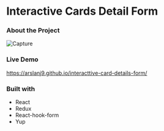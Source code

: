 
# Interactive Cards Detail Form




### About the Project

![Capture](https://user-images.githubusercontent.com/91810925/197398177-eb097862-1504-46d1-8ee9-ce714b2be832.PNG)



### Live Demo

https://arslanj9.github.io/interacttive-card-details-form/


### Built with
* React
* Redux
* React-hook-form
* Yup
